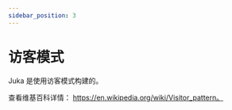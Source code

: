 ```yaml
---
sidebar_position: 3
---
```


# 访客模式

Juka 是使用访客模式构建的。

查看维基百科详情： https://en.wikipedia.org/wiki/Visitor_pattern。